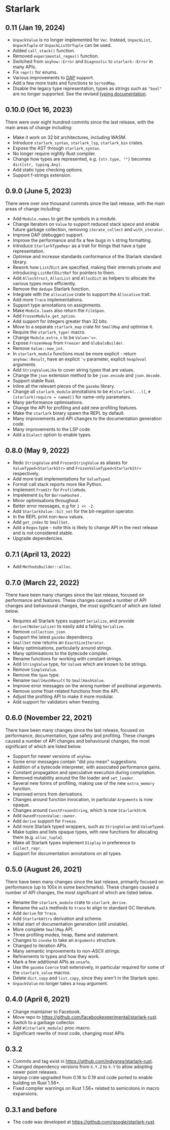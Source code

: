 # Starlark

## 0.11 (Jan 19, 2024)

* `UnpackValue` is no longer implemented for `Vec`. Instead, `UnpackList`, `UnpackTuple` or `UnpackListOrTuple` can be used.
* Added `call_stack()` function.
* Removed `experimental_regex()` function.
* Switched from `anyhow::Error` and `Diagnostic` to `starlark::Error` in many APIs.
* Fix `repr()` for enums.
* Various improvements to [DAP](https://microsoft.github.io/debug-adapter-protocol/) support.
* Add a few more traits and functions to `SortedMap`.
* Disable the legacy type representation, types as strings such as `"bool"` are no longer supported. See the revised [typing documentation](https://github.com/facebookexperimental/starlark-rust/blob/main/docs/types.md).

## 0.10.0 (Oct 16, 2023)

There were over eight hundred commits since the last release, with the main areas of change including:

* Make it work on 32 bit architectures, including WASM.
* Introduce `starlark_syntax`, `starlark_lsp`, `starlark_bin` crates.
* Expose the AST through `starlark_syntax`.
* No longer require nightly Rust compiler.
* Change how types are represented, e.g. `{str.type, ""}` becomes `dict[str, typing.Any]`.
* Add static type checking options.
* Support f-strings extension.

## 0.9.0 (June 5, 2023)

There were over one thousand commits since the last release, with the main areas of change including:

* Add `Module.names` to get the symbols in a module.
* Change iterators on `Value` to support reduced stack space and enable future garbage collection, removing `iterate_collect` and `with_iterator`.
* Improve DAP (debugger) support.
* Improve the performance and fix a few bugs in `%` string formatting.
* Introduce `StarlarkTypeRepr` as a trait for things that have a type representation.
* Optimise and increase standards conformance of the Starlark standard library.
* Rework how `List`/`Dict` are specified, making their internals private and introducing `ListRef`/`DictRef` for pointers to them.
* Add `AllocStruct`, `AllocList` and `AllocDict` as helpers to allocate the various types more efficiently.
* Remove the `dedupe` Starlark function.
* Integrate with the `allocative` crate to support the `Allocative` trait.
* Add more `Trace` implementations.
* Support type annotations on assignments.
* Make `Module.loads` also return the `FileSpan`.
* Add `FrozenModule.get_option`.
* Add support for integers greater than 32 bits.
* Move to a separate `starlark_map` crate for `SmallMap` and optimise it.
* Require the `starlark_type!` macro.
* Change `Module.extra_v` to be `Value<'v>`.
* Expose `FrozenHeap` from `Freezer` and `GlobalsBuilder`.
* Remove `Value::new_int`.
* In `starlark_module` functions must be more explicit - return `anyhow::Result`, have an explicit `'v` parameter, explicit `heap`/`eval` arguments.
* Add `StringValueLike` to cover string types that are values.
* Change the `json` extension method to be `json.encode` and `json.decode`.
* Support stable Rust.
* Inline all the relevant pieces of the `gazebo` library.
* Change all `starlark_module` annotations to be `#[starlark(...)]`, `#[starlark(require = named)]` for name-only parameters.
* Many performance optimisations.
* Change the API for profiling and add new profiling features.
* Make the `starlark` binary spawn the REPL by default.
* Many improvements and API changes to the documentation generation code.
* Many improvements to the LSP code.
* Add a `Dialect` option to enable types.

## 0.8.0 (May 9, 2022)

* Redo `StringValue` and `FrozenStringValue` as aliases for `ValueTyped<StarlarkStr>` and `FrozenValueTyped<StarlarkStr>` respectively.
* Add more trait implementations for `ValueTyped`.
* Format call stack reports more like Python.
* Implement `FromStr` for `ProfileMode`.
* Impelement `Eq` for `BorrowHashed` .
* Minor optimisations throughout.
* Better error messages, e.g for `1 << -2`.
* Add `StarlarkValue::bit_not` for the bit-negation operator.
* In the REPL print non-`None` values.
* Add `get_index` to `SmallSet`.
* Add a `Regex` type - note this is likely to change API in the next release and is not considered stable.
* Upgrade dependencies.

## 0.7.1 (April 13, 2022)

* Add `MethodsBuilder::alloc`.

## 0.7.0 (March 22, 2022)

There have been many changes since the last release, focused on performance and features. These changes caused a number of API changes and behavioural changes, the most significant of which are listed below.

* Requires all Starlark types support `Serialize`, and provide `derive(NoSerialize)` to easily add a failing `Serialize`.
* Remove `collection_json`.
* Support the latest `gazebo` dependency.
* `SmallSet` now returns an `ExactSizeIterator`.
* Many optimisations, particularly around strings.
* Many optimisations to the bytecode compiler.
* Rename functions for working with constant strings.
* Add `StringValue` type, for `Value`s which are known to be strings.
* Remove `SimpleValue`.
* Remove the `Span` type.
* Rename `SmallHashResult` to `SmallHashValue`.
* Improve error messages on the wrong number of positional arguments.
* Remove some float-related functions from the API.
* Adjust the profiling API to make it more modular.
* Add support for validators when freezing.

## 0.6.0 (November 22, 2021)

There have been many changes since the last release, focused on performance, documentation, type safety and profiling. These changes caused a number of API changes and behavioural changes, the most significant of which are listed below.

* Support for newer versions of `anyhow`.
* Some error messages contain "did you mean" suggestions.
* Addition of a bytecode interpreter, with associated performance gains.
* Constant propagation and speculative execution during compilation.
* Removed mutability around the file loader and `set_loader`.
* Several new forms of profiling, making use of the new `extra_memory` function.
* Improved errors from derivations.
* Changes around function invocation, in particular `Arguments` is now opaque.
* Changes around `ConstFrozenString`, which is now `StarlarkStrN`.
* Add `OwnedFrozenValue::owner`.
* Add `derive` support for `Freeze`.
* Add more Starlark typed wrappers, such as `StringValue` and `ValueTyped`.
* Make tuples and lists opaque types, with new functions for allocating them (e.g. `alloc_tuple`).
* Make all Starlark types implement `Display` in preference to `collect_repr`.
* Support for documentation annotations on all types.

## 0.5.0 (August 26, 2021)

There have been many changes since the last release, primarily focused on performance (up to 100x in some benchmarks). These changes caused a number of API changes, the most significant of which are listed below.

* Rename the `starlark_module` crate to `starlark_derive`.
* Rename the `walk` methods to `trace` to align to standard GC literature.
* Add `derive` for `Trace`.
* Add `StarlarkAttrs` derivation and scheme.
* Initial start of documentation generation (still unstable).
* More complete `SmallMap` API.
* Three profiling modes, heap, flame and statement.
* Changes to `invoke` to take an `Arguments` structure.
* Changed to iteration APIs.
* Many semantic improvements to non-ASCII strings.
* Refinements to types and how they work.
* Mark a few additional APIs as `unsafe`.
* Use the `gazebo` `Coerce` trait extensively, in particular required for some of the `starlark_value` macros.
* Delete `dict.copy` and `list.copy`, since they aren't in the Starlark spec.
* `UnpackValue` no longer takes a `heap` argument.

## 0.4.0 (April 6, 2021)

* Change maintainer to Facebook.
* Move repo to https://github.com/facebookexperimental/starlark-rust.
* Switch to a garbage collector.
* Add `#[starlark_module]` proc-macro.
* Significant rewrite of most code, changing most APIs.

## 0.3.2

* Commits and tag exist in https://github.com/indygreg/starlark-rust.
* Changed dependency versions from `X.Y.Z` to `X.Y` to allow adopting newer point releases.
* lalrpop crate upgraded from 0.16 to 0.19 and code ported to enable building on Rust 1.56+.
* Fixed compiler warnings on Rust 1.56+ related to semicolons in macro expansions.

## 0.3.1 and before

* The code was developed at https://github.com/google/starlark-rust.
